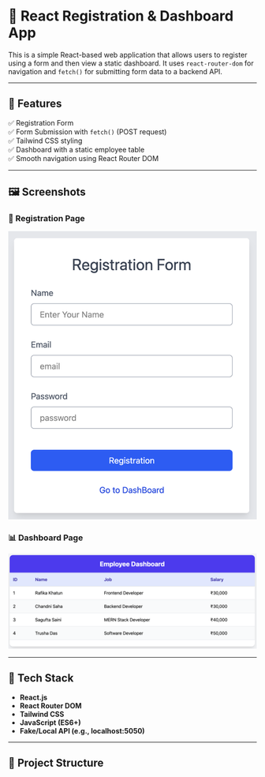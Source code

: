 # 📝 React Registration & Dashboard App

This is a simple React-based web application that allows users to register using a form and then view a static dashboard. It uses `react-router-dom` for navigation and `fetch()` for submitting form data to a backend API.

---

## 🚀 Features

✅ Registration Form  
✅ Form Submission with `fetch()` (POST request)  
✅ Tailwind CSS styling  
✅ Dashboard with a static employee table  
✅ Smooth navigation using React Router DOM

---

## 🖼️ Screenshots

### 🔐 Registration Page
![Registration Page](./src/assets/form-screenshot.png)

### 📊 Dashboard Page
![Dashboard](./src/assets/dashborad-screenshot.png)

---

## 🔧 Tech Stack

- **React.js**
- **React Router DOM**
- **Tailwind CSS**
- **JavaScript (ES6+)**
- **Fake/Local API (e.g., localhost:5050)**

---

## 📁 Project Structure

